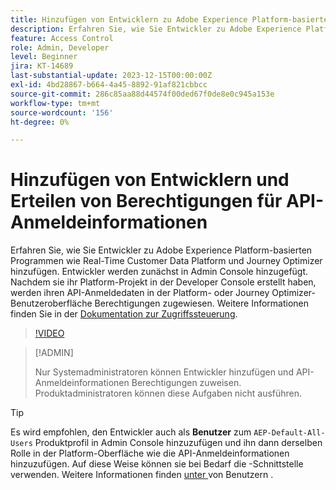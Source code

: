 ```yaml
---
title: Hinzufügen von Entwicklern zu Adobe Experience Platform-basierten Programmen
description: Erfahren Sie, wie Sie Entwickler zu Adobe Experience Platform-basierten Anwendungen hinzufügen und API-Anmeldeinformationen Berechtigungen erteilen
feature: Access Control
role: Admin, Developer
level: Beginner
jira: KT-14689
last-substantial-update: 2023-12-15T00:00:00Z
exl-id: 4bd28867-b664-4a45-8892-91af821cbbcc
source-git-commit: 286c85aa88d44574f00ded67f0de8e0c945a153e
workflow-type: tm+mt
source-wordcount: '156'
ht-degree: 0%

---
```


# Hinzufügen von Entwicklern und Erteilen von Berechtigungen für API-Anmeldeinformationen

Erfahren Sie, wie Sie Entwickler zu Adobe Experience Platform-basierten Programmen wie Real-Time Customer Data Platform und Journey Optimizer hinzufügen. Entwickler werden zunächst in Admin Console hinzugefügt. Nachdem sie ihr Platform-Projekt in der Developer Console erstellt haben, werden ihren API-Anmeldedaten in der Platform- oder Journey Optimizer-Benutzeroberfläche Berechtigungen zugewiesen. Weitere Informationen finden Sie in der [Dokumentation zur Zugriffssteuerung](https://experienceleague.adobe.com/docs/experience-platform/access-control/home.html?lang=de).

>[!VIDEO](https://video.tv.adobe.com/v/3426407?learn=on&enablevpops)

>[!ADMIN]
>
>Nur Systemadministratoren können Entwickler hinzufügen und API-Anmeldeinformationen Berechtigungen zuweisen. Produktadministratoren können diese Aufgaben nicht ausführen.

>[!TIP]
>
>Es wird empfohlen, den Entwickler auch als **Benutzer** zum `AEP-Default-All-Users` Produktprofil in Admin Console hinzuzufügen und ihn dann derselben Rolle in der Platform-Oberfläche wie die API-Anmeldeinformationen hinzuzufügen. Auf diese Weise können sie bei Bedarf die -Schnittstelle verwenden. Weitere Informationen finden [ unter ](add-users.md) von Benutzern .
